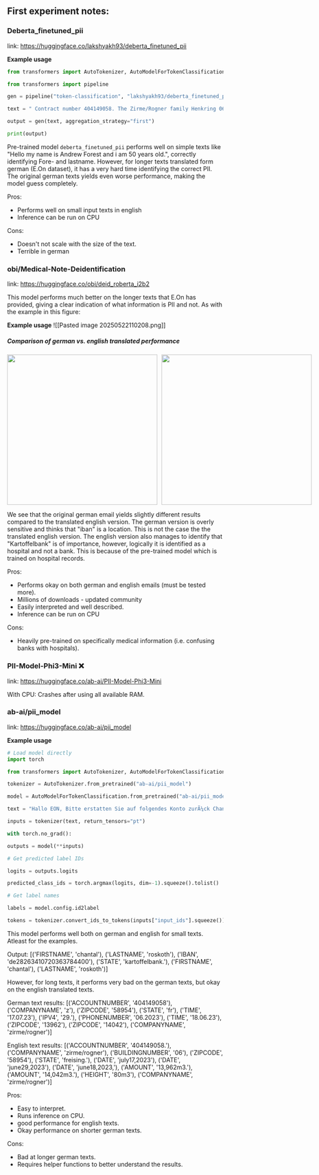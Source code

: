 
## First experiment notes:
### Deberta_finetuned_pii

link: https://huggingface.co/lakshyakh93/deberta_finetuned_pii

**Example usage**
```python 
from transformers import AutoTokenizer, AutoModelForTokenClassification

from transformers import pipeline

gen = pipeline("token-classification", "lakshyakh93/deberta_finetuned_pii", device=-1)

text = " Contract number 404149058. The Zirme/Rogner family Henkring 06 58954 Freising. Dear Sir or Madam, we sent you an email on July 17, 2023 intentionally, and unfortunately, after almost 1.5 months, we still haven't received a response. Please write again today. An error occurred in the last bill dated June 29, 2023, namely: The meter reading is incorrect. On June 18, 2023, our actual meter reading was 13,962 m3. According to your bill, it was 14,042 m3. That's a difference of 80 m3 (i.e., 80 m3 too much). We offer to convert everything for you. Thank you very much. Best regards, The Zirme/Rogner family"  

output = gen(text, aggregation_strategy="first")

print(output)
```

Pre-trained model `deberta_finetuned_pii` performs well on simple texts like "Hello my name is Andrew Forest and i am 50 years old.", correctly identifying Fore- and lastname. However, for longer texts translated form german (E.On dataset), it has a very hard time identifying the correct PII. The original german texts yields even worse performance, making the model guess completely. 

Pros: 
- Performs well on small input texts in english 
- Inference can be run on CPU

Cons:
- Doesn't not scale with the size of the text. 
- Terrible in german
### obi/Medical-Note-Deidentification

link: https://huggingface.co/obi/deid_roberta_i2b2

This model performs much better on the longer texts that E.On has provided, giving a clear indication of what information is PII and not. As with the example in this figure: 

**Example usage**
![[Pasted image 20250522110208.png]]
##### Comparison of german vs. english translated performance
<div style="display: flex;">
  <img src="Pasted image 20250522110534.png" width="350" style="margin-right: 10px;"/>
  <img src="Pasted image 20250522110633.png" width="350"/>
</div>

We see that the original german email yields slightly different results compared to the translated english version. The german version is overly sensitive and thinks that "iban" is a location. This is not the case the the translated english version. The english version also manages to identify that "Kartoffelbank" is of importance, however, logically it is identified as a hospital and not a bank. This is because of the pre-trained model which is trained on hospital records. 

Pros: 
+ Performs okay on both german and english emails (must be tested more).
+ Millions of downloads - updated community 
+ Easily interpreted and well described. 
+ Inference can be run on CPU

Cons: 
- Heavily pre-trained on specifically medical information (i.e. confusing banks with hospitals). 

### PII-Model-Phi3-Mini ❌

link: https://huggingface.co/ab-ai/PII-Model-Phi3-Mini

With CPU: Crashes after using all available RAM. 

### ab-ai/pii_model 

link: https://huggingface.co/ab-ai/pii_model

**Example usage**
```python 
# Load model directly
import torch

from transformers import AutoTokenizer, AutoModelForTokenClassification

tokenizer = AutoTokenizer.from_pretrained("ab-ai/pii_model")

model = AutoModelForTokenClassification.from_pretrained("ab-ai/pii_model")

text = "Hallo EON, Bitte erstatten Sie auf folgendes Konto zurÃ¼ck Chantal Roskoth Iban: DE28263410720363784400 bei der Kartoffelbank. Mit freundlichen GrÃ¼ÃŸen Chantal Roskoth"  

inputs = tokenizer(text, return_tensors="pt")

with torch.no_grad():

outputs = model(**inputs)

# Get predicted label IDs

logits = outputs.logits

predicted_class_ids = torch.argmax(logits, dim=-1).squeeze().tolist()

# Get label names

labels = model.config.id2label

tokens = tokenizer.convert_ids_to_tokens(inputs["input_ids"].squeeze())
```

This model performs well both on german and english for small texts. Atleast for the examples. 

Output: [('FIRSTNAME', 'chantal'), ('LASTNAME', 'roskoth'), ('IBAN', 'de28263410720363784400'), ('STATE', 'kartoffelbank.'), ('FIRSTNAME', 'chantal'), ('LASTNAME', 'roskoth')]

However, for long texts, it performs very bad on the german texts, but okay on the english translated texts. 

German text results: [('ACCOUNTNUMBER', '404149058'), ('COMPANYNAME', 'z'), ('ZIPCODE', '58954'), ('STATE', 'fr'), ('TIME', '17.07.23'), ('IPV4', '29.'), ('PHONENUMBER', '06.2023'), ('TIME', '18.06.23'), ('ZIPCODE', '13962'), ('ZIPCODE', '14042'), ('COMPANYNAME', 'zirme/rogner')]

English text results: [('ACCOUNTNUMBER', '404149058.'), ('COMPANYNAME', 'zirme/rogner'), ('BUILDINGNUMBER', '06'), ('ZIPCODE', '58954'), ('STATE', 'freising.'), ('DATE', 'july17,2023'), ('DATE', 'june29,2023'), ('DATE', 'june18,2023,'), ('AMOUNT', '13,962m3.'), ('AMOUNT', '14,042m3.'), ('HEIGHT', '80m3'), ('COMPANYNAME', 'zirme/rogner')]

Pros: 
- Easy to interpret.
- Runs inference on CPU.
- good performance for english texts.
- Okay performance on shorter german texts.

Cons: 
- Bad at longer german texts.
- Requires helper functions to better understand the results.  


